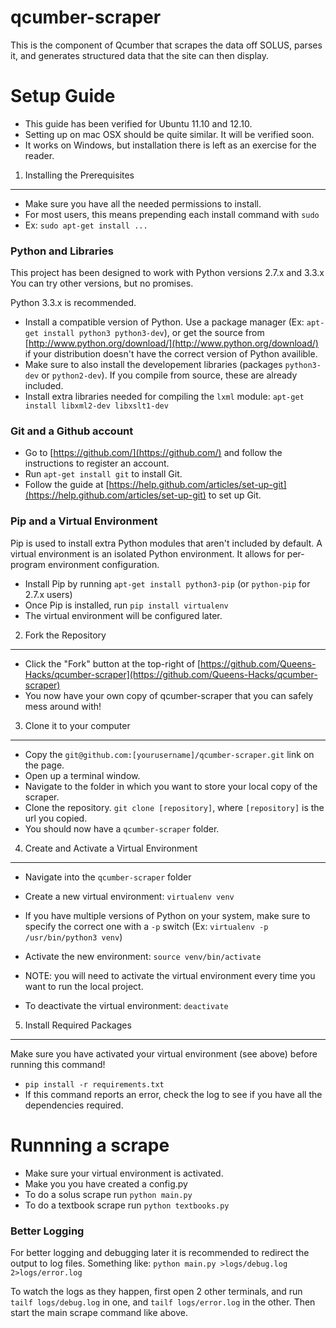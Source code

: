 qcumber-scraper
===============

This is the component of Qcumber that scrapes the data off SOLUS, parses it, and generates structured data that the site can then display.

Setup Guide
===========

* This guide has been verified for Ubuntu 11.10 and 12.10.
* Setting up on mac OSX should be quite similar. It will be verified soon.
* It works on Windows, but installation there is left as an exercise for the reader.

1. Installing the Prerequisites
-------------------------------

* Make sure you have all the needed permissions to install.
* For most users, this means prepending each install command with `sudo`
* Ex: `sudo apt-get install ...`

### Python and Libraries ###

This project has been designed to work with Python versions 2.7.x and 3.3.x You can try other versions, but no promises.

Python 3.3.x is recommended.

* Install a compatible version of Python. Use a package manager (Ex: `apt-get install python3 python3-dev`),
  or get the source from [http://www.python.org/download/](http://www.python.org/download/) if your distribution doesn't have the correct version of Python availible.
* Make sure to also install the developement libraries (packages `python3-dev` or `python2-dev`). If you compile from source, these are already included.
* Install extra libraries needed for compiling the `lxml` module: `apt-get install libxml2-dev libxslt1-dev`

### Git and a Github account ###

* Go to [https://github.com/](https://github.com/) and follow the instructions to register an account.
* Run `apt-get install git` to install Git.
* Follow the guide at [https://help.github.com/articles/set-up-git](https://help.github.com/articles/set-up-git) to set up Git.

### Pip and a Virtual Environment ###

Pip is used to install extra Python modules that aren't included by default.
A virtual environment is an isolated Python environment. It allows for per-program environment configuration.

* Install Pip by running `apt-get install python3-pip` (or `python-pip` for 2.7.x users)
* Once Pip is installed, run `pip install virtualenv`
* The virtual environment will be configured later.

2. Fork the Repository
----------------------

* Click the "Fork" button at the top-right of [https://github.com/Queens-Hacks/qcumber-scraper](https://github.com/Queens-Hacks/qcumber-scraper)
* You now have your own copy of qcumber-scraper that you can safely mess around with!

3. Clone it to your computer
----------------------------

* Copy the `git@github.com:[yourusername]/qcumber-scraper.git` link on the page.
* Open up a terminal window.
* Navigate to the folder in which you want to store your local copy of the scraper.
* Clone the repository. `git clone [repository]`, where `[repository]` is the url you copied.
* You should now have a `qcumber-scraper` folder.


4. Create and Activate a Virtual Environment
--------------------------------------------

* Navigate into the `qcumber-scraper` folder
* Create a new virtual environment: `virtualenv venv`
* If you have multiple versions of Python on your system, make sure to specify the correct one with a `-p` switch (Ex: `virtualenv -p /usr/bin/python3 venv`)
* Activate the new environment: `source venv/bin/activate`

* NOTE: you will need to activate the virtual environment every time you want to run the local project.

* To deactivate the virtual environment: `deactivate`


5. Install Required Packages
----------------------------

Make sure you have activated your virtual environment (see above) before running this command!

* `pip install -r requirements.txt`
* If this command reports an error, check the log to see if you have all the dependencies required.


Runnning a scrape
=================

* Make sure your virtual environment is activated.
* Make you you have created a config.py
* To do a solus scrape run `python main.py`
* To do a textbook scrape run `python textbooks.py`

### Better Logging ###

For better logging and debugging later it is recommended to redirect the output to log files. Something like:
`python main.py >logs/debug.log 2>logs/error.log`

To watch the logs as they happen, first open 2 other terminals, and run `tailf logs/debug.log` in one, and `tailf logs/error.log` in the other. Then start the main scrape command like above.
